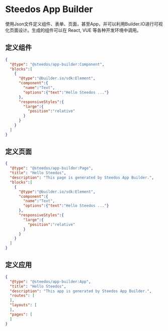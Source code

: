 Steedos App Builder 
===

使用Json文件定义组件、表单、页面，甚至App，并可以利用Builder.IO进行可视化页面设计。生成的组件可以在 React, VUE 等各种开发环境中调用。

## 定义组件
```json
{
  "@type": "@steedos/app-builder:Component",
  "blocks":[
    {
      "@type":"@builder.io/sdk:Element",
      "component":{
        "name":"Text",
        "options":{"text":"Hello Steedos ..."}
      },
      "responsiveStyles":{
        "large":{
          "position":"relative"
        }
      }
    }
  ]
}
```


## 定义页面

```json
{
  "@type": "@steedos/app-builder:Page",
  "title": "Hello Steedos",
  "description": "This page is generated by Steedos App Builder.",
  "blocks":[
    {
      "@type":"@builder.io/sdk:Element",
      "component":{
        "name":"Text",
        "options":{"text":"Hello Steedos ..."}
      },
      "responsiveStyles":{
        "large":{
          "position":"relative"
        }
      }
    }
  ]
}
```


## 定义应用

```json
{
  "@type": "@steedos/app-builder:App",
  "title": "Hello Steedos",
  "description": "This app is generated by Steedos App Builder.",
  "routes": [
  ],
  "layouts": [
  ],
  "pages": [
  ]
}
```
